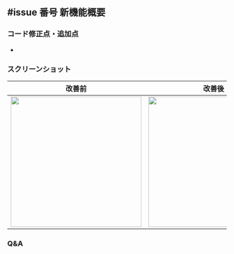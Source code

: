 ## #issue 番号 新機能概要

### コード修正点・追加点

-

### スクリーンショット

|           改善前           |           改善後           |
| :------------------------: | :------------------------: |
| <img src="" width="300" /> | <img src="" width="300" /> |

### Q&A
